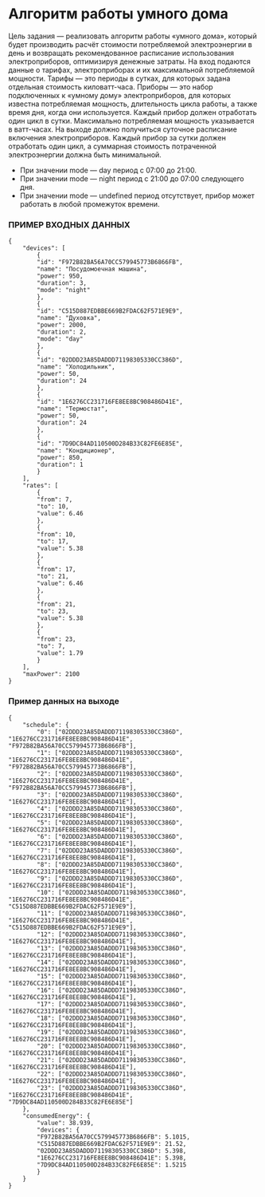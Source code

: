 # Алгоритм работы умного дома

Цель задания — реализовать алгоритм работы «умного дома», который будет производить расчёт стоимости
потребляемой электроэнергии в день и возвращать рекомендованное расписание использования электроприборов,
оптимизируя денежные затраты.
На вход подаются данные о тарифах, электроприборах и их максимальной потребляемой мощности.
Тарифы — это периоды в сутках, для которых задана отдельная стоимость киловатт-часа.
Приборы — это набор подключенных к «умному дому» электроприборов, для которых известна потребляемая мощность,
длительность цикла работы, а также время дня, когда они используется. Каждый прибор должен отработать один
цикл в сутки. Максимально потребляемая мощность указывается в ватт-часах.
На выходе должно получиться суточное расписание включения электроприборов. Каждый прибор за сутки должен
отработать один цикл, а суммарная стоимость потраченной электроэнергии должна быть минимальной.

- При значении mode — day период с 07:00 до 21:00.
- При значении mode — night период с 21:00 до 07:00 следующего дня.
- При значении mode — undefined период отсутствует, прибор может работать в любой промежуток времени.

### ПРИМЕР ВХОДНЫХ ДАННЫХ

```
{
    "devices": [
        {
        "id": "F972B82BA56A70CC579945773B6866FB",
        "name": "Посудомоечная машина",
        "power": 950,
        "duration": 3,
        "mode": "night"
        },
        {
        "id": "C515D887EDBBE669B2FDAC62F571E9E9",
        "name": "Духовка",
        "power": 2000,
        "duration": 2,
        "mode": "day"
        },
        {
        "id": "02DDD23A85DADDD71198305330CC386D",
        "name": "Холодильник",
        "power": 50,
        "duration": 24
        },
        {
        "id": "1E6276CC231716FE8EE8BC908486D41E",
        "name": "Термостат",
        "power": 50,
        "duration": 24
        },
        {
        "id": "7D9DC84AD110500D284B33C82FE6E85E",
        "name": "Кондиционер",
        "power": 850,
        "duration": 1
        }
    ],
    "rates": [
        {
        "from": 7,
        "to": 10,
        "value": 6.46
        },
        {
        "from": 10,
        "to": 17,
        "value": 5.38
        },
        {
        "from": 17,
        "to": 21,
        "value": 6.46
        },
        {
        "from": 21,
        "to": 23,
        "value": 5.38
        },
        {
        "from": 23,
        "to": 7,
        "value": 1.79
        }
    ],
    "maxPower": 2100
}
```

### Пример данных на выходе

```
{
    "schedule": {
        "0": ["02DDD23A85DADDD71198305330CC386D", "1E6276CC231716FE8EE8BC908486D41E", "F972B82BA56A70CC579945773B6866FB"],
        "1": ["02DDD23A85DADDD71198305330CC386D", "1E6276CC231716FE8EE8BC908486D41E", "F972B82BA56A70CC579945773B6866FB"],
        "2": ["02DDD23A85DADDD71198305330CC386D", "1E6276CC231716FE8EE8BC908486D41E", "F972B82BA56A70CC579945773B6866FB"],
        "3": ["02DDD23A85DADDD71198305330CC386D", "1E6276CC231716FE8EE8BC908486D41E"],
        "4": ["02DDD23A85DADDD71198305330CC386D", "1E6276CC231716FE8EE8BC908486D41E"],
        "5": ["02DDD23A85DADDD71198305330CC386D", "1E6276CC231716FE8EE8BC908486D41E"],
        "6": ["02DDD23A85DADDD71198305330CC386D", "1E6276CC231716FE8EE8BC908486D41E"],
        "7": ["02DDD23A85DADDD71198305330CC386D", "1E6276CC231716FE8EE8BC908486D41E"],
        "8": ["02DDD23A85DADDD71198305330CC386D", "1E6276CC231716FE8EE8BC908486D41E"],
        "9": ["02DDD23A85DADDD71198305330CC386D", "1E6276CC231716FE8EE8BC908486D41E"],
        "10": ["02DDD23A85DADDD71198305330CC386D", "1E6276CC231716FE8EE8BC908486D41E", "C515D887EDBBE669B2FDAC62F571E9E9"],
        "11": ["02DDD23A85DADDD71198305330CC386D", "1E6276CC231716FE8EE8BC908486D41E", "C515D887EDBBE669B2FDAC62F571E9E9"],
        "12": ["02DDD23A85DADDD71198305330CC386D", "1E6276CC231716FE8EE8BC908486D41E"],
        "13": ["02DDD23A85DADDD71198305330CC386D", "1E6276CC231716FE8EE8BC908486D41E"],
        "14": ["02DDD23A85DADDD71198305330CC386D", "1E6276CC231716FE8EE8BC908486D41E"],
        "15": ["02DDD23A85DADDD71198305330CC386D", "1E6276CC231716FE8EE8BC908486D41E"],
        "16": ["02DDD23A85DADDD71198305330CC386D", "1E6276CC231716FE8EE8BC908486D41E"],
        "17": ["02DDD23A85DADDD71198305330CC386D", "1E6276CC231716FE8EE8BC908486D41E"],
        "18": ["02DDD23A85DADDD71198305330CC386D", "1E6276CC231716FE8EE8BC908486D41E"],
        "19": ["02DDD23A85DADDD71198305330CC386D", "1E6276CC231716FE8EE8BC908486D41E"],
        "20": ["02DDD23A85DADDD71198305330CC386D", "1E6276CC231716FE8EE8BC908486D41E"],
        "21": ["02DDD23A85DADDD71198305330CC386D", "1E6276CC231716FE8EE8BC908486D41E"],
        "22": ["02DDD23A85DADDD71198305330CC386D", "1E6276CC231716FE8EE8BC908486D41E"],
        "23": ["02DDD23A85DADDD71198305330CC386D", "1E6276CC231716FE8EE8BC908486D41E", "7D9DC84AD110500D284B33C82FE6E85E"]
    },
    "consumedEnergy": {
        "value": 38.939,
        "devices": {
        "F972B82BA56A70CC579945773B6866FB": 5.1015,
        "C515D887EDBBE669B2FDAC62F571E9E9": 21.52,
        "02DDD23A85DADDD71198305330CC386D": 5.398,
        "1E6276CC231716FE8EE8BC908486D41E": 5.398,
        "7D9DC84AD110500D284B33C82FE6E85E": 1.5215
        }
    }
}
```
